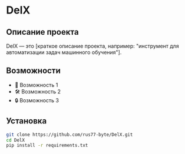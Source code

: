 # DelX

## Описание проекта

DelX — это [краткое описание проекта, например: "инструмент для автоматизации задач машинного обучения"].

## Возможности

- 🚀 Возможность 1
- 🛠️ Возможность 2
- 🔒 Возможность 3

## Установка

```bash
git clone https://github.com/rus77-byte/DelX.git
cd DelX
pip install -r requirements.txt
